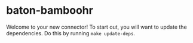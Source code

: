 # baton-bamboohr
Welcome to your new connector! To start out, you will want to update the dependencies.
Do this by running `make update-deps`.